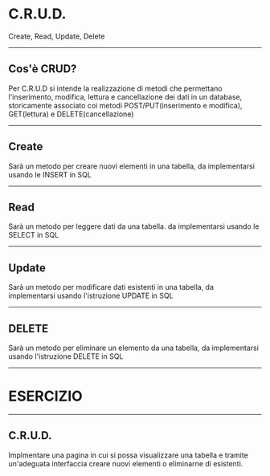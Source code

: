 C.R.U.D.
=======
Create, Read, Update, Delete


----


Cos'è CRUD?
----------------
Per C.R.U.D si intende la realizzazione di metodi  che permettano l'inserimento, modifica, lettura e cancellazione dei dati in un database, storicamente associato coi metodi POST/PUT(inserimento e modifica), GET(lettura) e DELETE(cancellazione)


----


Create
--------
Sarà un metodo per creare nuovi elementi in una tabella, da implementarsi usando le INSERT in SQL


----


Read
------
Sarà un metodo per leggere dati da una tabella. da implementarsi usando le SELECT in SQL


----


Update
---------
Sarà un metodo per modificare dati esistenti in una tabella, da implementarsi usando l'istruzione UPDATE in SQL


----


DELETE
----------
Sarà un metodo per eliminare un elemento da una tabella, da implementarsi usando l'istruzione DELETE in SQL


---


ESERCIZIO
=========


----


C.R.U.D.
--------
Implmentare una pagina in cui si possa visualizzare una tabella e tramite
un'adeguata interfaccia creare nuovi elementi o eliminarne di esistenti.
